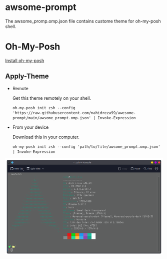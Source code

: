 # awsome-prompt
The awsome_promp.omp.json file contains custome theme for oh-my-posh shell.

# Oh-My-Posh
[Install oh-my-posh](https://ohmyposh.dev/docs/)

## Apply-Theme

* Remote

  Get this theme remotely on your shell.
  ```
  oh-my-posh init zsh --config 'https://raw.githubusercontent.com/nahidreza99/awesome-prompt/main/awsome_prompt.omp.json' | Invoke-Expression
  ```
* From your device

  Download this in your computer.
  ```
  oh-my-posh init zsh --config 'path/to/file/awsome_prompt.omp.json' | Invoke-Expression
  ```
![Screenshot of Konsole terminal. The terminal contains neofetch.](https://raw.githubusercontent.com/nahidreza99/awesome-prompt/main/Screenshot.png)
